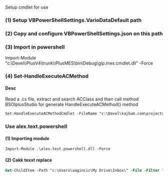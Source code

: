 ﻿Setup cmdlet for use

### (1) Setup VBPowerShellSettings.VarioDataDefault path

### (2) Copy and configure VBPowerShellSettings.json on this path

### (3) Import in powershell
Import-Module "c:\Devel\iPlusV4\trunk\iPlusMES\bin\Debug\gip.mes.cmdlet.dll" -Force

### (4) Set-HandleExecuteACMethod

#### Desc
Read a .cs file, extract and  search ACClass and then call method BSOIplusStudio for generate HandleExecuteACMethod() method

```ps
Set-HandleExecuteACMethodCmdlet -FileName "c:\Devel\kajbum.com\projects\Schaefers\schaefers.solution.project\BSO\BSOPartsListSchaefers.cs"
```


### Use alex.text.powershell

#### (1) Importing module

`Import-Module .\alex.text.powershell.dll -Force`

#### (2) Cakk texxt replace
```ps
Get-ChildItem -Path "c:\Users\aagincic\My Drive\Inbox\" -File -Filter "*BSOInOrder*.cs" | Format-TextToolReplace -JsonFile "C:\Users\aagincic\My Drive\gipSoft\Dev\regex-base\replace.json" -IsRegex $True
```